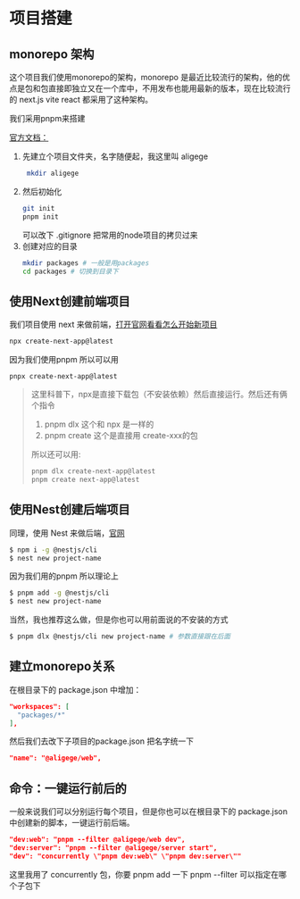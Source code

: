 # 项目搭建

## monorepo 架构

这个项目我们使用monorepo的架构，monorepo 是最近比较流行的架构，他的优点是包和包直接即独立又在一个库中，不用发布也能用最新的版本，现在比较流行的 next.js vite react 都采用了这种架构。  

我们采用pnpm来搭建

[官方文档：](https://pnpm.io/workspaces)

1. 先建立个项目文件夹，名字随便起，我这里叫 aligege
   ```bash
    mkdir aligege
   ```
1. 然后初始化
   ```bash
   git init 
   pnpm init
   ```
   可以改下 .gitignore 把常用的node项目的拷贝过来
1. 创建对应的目录
   ```bash
   mkdir packages # 一般是用packages
   cd packages # 切换到目录下
   ```

## 使用Next创建前端项目

我们项目使用 next 来做前端，[打开官网看看怎么开始新项目](https://nextjs.org/docs/getting-started/installation)

```bash
npx create-next-app@latest
```
因为我们使用pnpm
所以可以用
```
pnpx create-next-app@latest
```
>这里科普下，npx是直接下载包（不安装依赖）然后直接运行。然后还有俩个指令 
>1. pnpm dlx 这个和 npx 是一样的
>2. pnpm create 这个是直接用 create-xxx的包
>
>所以还可以用:
>```bash
>pnpm dlx create-next-app@latest
>pnpm create next-app@latest
>```

## 使用Nest创建后端项目

同理，使用 Nest 来做后端，[官网](https://docs.nestjs.com/#installation)

```bash
$ npm i -g @nestjs/cli
$ nest new project-name
```
因为我们用的pnpm
所以理论上
```bash
$ pnpm add -g @nestjs/cli
$ nest new project-name
```
当然，我也推荐这么做，但是你也可以用前面说的不安装的方式
```bash
$ pnpm dlx @nestjs/cli new project-name # 参数直接跟在后面
```

## 建立monorepo关系

在根目录下的 package.json 中增加：
```json
"workspaces": [
  "packages/*"
],
```
然后我们去改下子项目的package.json 把名字统一下
```json
"name": "@aligege/web",
```

## 命令：一键运行前后的

一般来说我们可以分别运行每个项目，但是你也可以在根目录下的 package.json中创建新的脚本，一键运行前后端。
```json
"dev:web": "pnpm --filter @aligege/web dev",
"dev:server": "pnpm --filter @aligege/server start",
"dev": "concurrently \"pnpm dev:web\" \"pnpm dev:server\""
```
这里我用了 concurrently 包，你要 pnpm add 一下
pnpm --filter 可以指定在哪个子包下